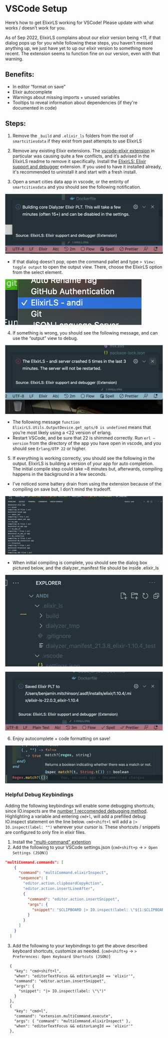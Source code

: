 # VSCode Setup

Here’s how to get ElixirLS working for VSCode! Please update with what works / doesn’t work for you.

As of Sep 2022, ElixirLS complains about our elixir version being <11, if that dialog pops up for you while following these steps, you haven't messed anything up, we just have yet to up our elixir version to something more recent. The extension seems to function fine on our version,
even with that warning.

## Benefits:

- In editor “format on save”
- Elixir autocomplete
- Warnings about missing imports + unused variables
- Tooltips to reveal information about dependencies (if they're documented in code)

## Steps:

1. Remove the `_build` and `.elixir_ls` folders from the root of `smartcitiesdata` if they exist from past attempts to use ElixirLS

2. Remove any existing Elixir extensions. The [vscode-elixir extension](https://marketplace.visualstudio.com/items?itemName=mjmcloug.vscode-elixir) in particular was causing quite a few conflicts, and it’s advised in the ElixirLS readme to remove it specifically. Install the [ElixirLS: Elixir support and debugger](https://marketplace.visualstudio.com/items?itemName=JakeBecker.elixir-ls) extension. If you used to have it installed already, it's recommended to uninstall it and start with a fresh install.

3. Open a smart cities data app in vscode, or the entirity of `smartcitiesdata` and you should see the following notification.

![](vscode_elixir_setup/building.png)

- If that dialog doesn’t pop, open the command pallet and type `> View: toggle output` to open the output view. There, choose the ElixirLS option from the select element.

![](vscode_elixir_setup/08BE62C6-E05B-415F-9BE4-9CEC0D3E42A3.png)

4. If something is wrong, you should see the following message, and can use the “output” view to debug.

![](vscode_elixir_setup/error.png)

- The following message `function ElixirLS.Utils.OutputDevice.get_opts/0 is undefined` means that you’re most likely using a <22 version of erlang.
- Restart VSCode, and be sure that 22 is shimmed correctly. Run `erl —version` from the directory of the app you have open in vscode, and you should see `Erlang/OTP 22` or higher.

5. If everything is working correctly, you should see the following in the output. ElixirLS is building a version of your app for auto completion. The initial compile step could take ~8 minutes but, afterwards, compiling happens in the background in a few seconds.

- I’ve noticed some battery drain from using the extension because of the compiling on save but, I don’t mind the tradeoff.

![](vscode_elixir_setup/init_compile.png)

- When initial compiling is complete, you should see the dialog box pictured below, and the dialyzer_manifest file should be inside .elixir_ls

![](vscode_elixir_setup/output_blob.png)

![](vscode_elixir_setup/output_notif.png)

6. Enjoy autocomplete + code formatting on save!

![](vscode_elixir_setup/helpful_one.png)

### Helpful Debug Keybindings

Adding the following keybindings will enable some debugging shortcuts, since IO.inspects are the
[number 1 reccomended debugging method](https://elixir-lang.org/getting-started/debugging.html#ioinspect2). Highlighting a variable and
entering `cmd+l`, will add a prefilled debug IO.inspect statement on the line below.
`cmd+shift+l` will add a `|> IO.inspect(label: "")` wherever your cursor is.
These shortcuts / snippets are configured to only fire in elixir files.

1. Install the ["multi-command" extention](https://marketplace.visualstudio.com/items?itemName=ryuta46.multi-command)
2. Add the following to your VSCode settings.json (`cmd+shift+p` -> `> Open Settings (JSON)`)

```json
"multiCommand.commands": [
    {
      "command": "multiCommand.elixirInspect",
      "sequence": [
        "editor.action.clipboardCopyAction",
        "editor.action.insertLineAfter",
        {
          "command": "editor.action.insertSnippet",
          "args": {
            "snippet": "$CLIPBOARD |> IO.inspect(label: \"${1:$CLIPBOARD}\")"
          }
        }
      ]
    }
  ]
```

3. Add the following to your keybindings to get the above described keyboard shortcuts, customize as needed. (`cmd+shift+p` -> `> Preferences: Open Keyboard Shortcuts (JSON)`)

```
  {
    "key": "cmd+shift+l",
    "when": "editorTextFocus && editorLangId == 'elixir'",
    "command": "editor.action.insertSnippet",
    "args": {
      "snippet": "|> IO.inspect(label: \"\")"
    }
  },
  {
    "key": "cmd+l",
    "command": "extension.multiCommand.execute",
    "args": { "command": "multiCommand.elixirInspect" },
    "when": "editorTextFocus && editorLangId == 'elixir'"
  },
```
